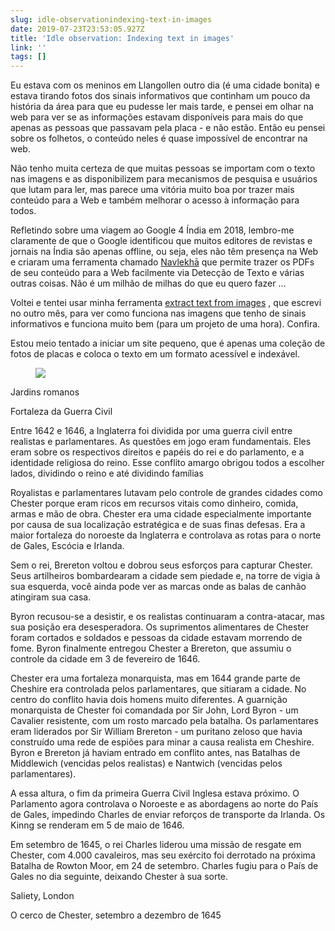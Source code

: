 ```yaml
---
slug: idle-observationindexing-text-in-images
date: 2019-07-23T23:53:05.927Z
title: 'Idle observation: Indexing text in images'
link: ''
tags: []
---
```


Eu estava com os meninos em Llangollen outro dia (é uma cidade bonita) e estava tirando fotos dos sinais informativos que continham um pouco da história da área para que eu pudesse ler mais tarde, e pensei em olhar na web para ver se as informações estavam disponíveis para mais do que apenas as pessoas que passavam pela placa - e não estão. Então eu pensei sobre os folhetos, o conteúdo neles é quase impossível de encontrar na web.

Não tenho muita certeza de que muitas pessoas se importam com o texto nas imagens e as disponibilizem para mecanismos de pesquisa e usuários que lutam para ler, mas parece uma vitória muito boa por trazer mais conteúdo para a Web e também melhorar o acesso à informação para todos.

Refletindo sobre uma viagem ao Google 4 Índia em 2018, lembro-me claramente de que o Google identificou que muitos editores de revistas e jornais na Índia são apenas offline, ou seja, eles não têm presença na Web e criaram uma ferramenta chamado [Navlekh&#x0101;](https://navlekha.withgoogle.com/intl/en/#!/overview) que permite trazer os PDFs de seu conteúdo para a Web facilmente via Detecção de Texto e várias outras coisas. Não é um milhão de milhas do que eu quero fazer ...

Voltei e tentei usar minha ferramenta [extract text from images](/extracting-text-from-an-imageexperiments-with-shape-detection/) , que escrevi no outro mês, para ver como funciona nas imagens que tenho de sinais informativos e funciona muito bem (para um projeto de uma hora). Confira.

Estou meio tentado a iniciar um site pequeno, que é apenas uma coleção de fotos de placas e coloca o texto em um formato acessível e indexável.

<figure><img src="/images/2019-07-23-idle-observationindexing-text-in-images-0.jpeg"></figure>

Jardins romanos

Fortaleza da Guerra Civil

Entre 1642 e 1646, a Inglaterra foi dividida por uma guerra civil entre realistas e parlamentares. As questões em jogo eram fundamentais. Eles eram sobre os respectivos direitos e papéis do rei e do parlamento, e a identidade religiosa do reino. Esse conflito amargo obrigou todos a escolher lados, dividindo o reino e até dividindo famílias

Royalistas e parlamentares lutavam pelo controle de grandes cidades como Chester porque eram ricos em recursos vitais como dinheiro, comida, armas e mão de obra. Chester era uma cidade especialmente importante por causa de sua localização estratégica e de suas finas defesas. Era a maior fortaleza do noroeste da Inglaterra e controlava as rotas para o norte de Gales, Escócia e Irlanda.

Sem o rei, Brereton voltou e dobrou seus esforços para capturar Chester. Seus artilheiros bombardearam a cidade sem piedade e, na torre de vigia à sua esquerda, você ainda pode ver as marcas onde as balas de canhão atingiram sua casa.

Byron recusou-se a desistir, e os realistas continuaram a contra-atacar, mas sua posição era desesperadora. Os suprimentos alimentares de Chester foram cortados e soldados e pessoas da cidade estavam morrendo de fome. Byron finalmente entregou Chester a Brereton, que assumiu o controle da cidade em 3 de fevereiro de 1646.

Chester era uma fortaleza monarquista, mas em 1644 grande parte de Cheshire era controlada pelos parlamentares, que sitiaram a cidade. No centro do conflito havia dois homens muito diferentes. A guarnição monarquista de Chester foi comandada por Sir John, Lord Byron - um Cavalier resistente, com um rosto marcado pela batalha. Os parlamentares eram liderados por Sir William Brereton - um puritano zeloso que havia construído uma rede de espiões para minar a causa realista em Cheshire. Byron e Brereton já haviam entrado em conflito antes, nas Batalhas de Middlewich (vencidas pelos realistas) e Nantwich (vencidas pelos parlamentares).

A essa altura, o fim da primeira Guerra Civil Inglesa estava próximo. O Parlamento agora controlava o Noroeste e as abordagens ao norte do País de Gales, impedindo Charles de enviar reforços de transporte da Irlanda. Os Kinng se renderam em 5 de maio de 1646.

Em setembro de 1645, o rei Charles liderou uma missão de resgate em Chester, com 4.000 cavaleiros, mas seu exército foi derrotado na próxima Batalha de Rowton Moor, em 24 de setembro. Charles fugiu para o País de Gales no dia seguinte, deixando Chester à sua sorte.

Saliety, London

O cerco de Chester, setembro a dezembro de 1645

